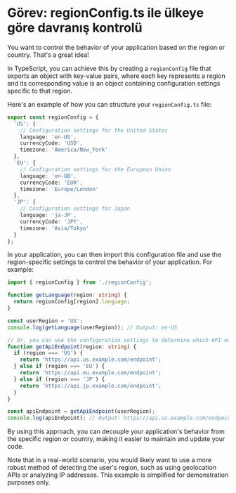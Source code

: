 # Görev: regionConfig.ts ile ülkeye göre davranış kontrolü

You want to control the behavior of your application based on the region or country. That's a great idea!

In TypeScript, you can achieve this by creating a `regionConfig` file that exports an object with key-value pairs, where each key represents a region and its corresponding value is an object containing configuration settings specific to that region.

Here's an example of how you can structure your `regionConfig.ts` file:
```typescript
export const regionConfig = {
  'US': {
    // Configuration settings for the United States
    language: 'en-US',
    currencyCode: 'USD',
    timezone: 'America/New_York'
  },
  'EU': {
    // Configuration settings for the European Union
    language: 'en-GB',
    currencyCode: 'EUR',
    timezone: 'Europe/London'
  },
  'JP': {
    // Configuration settings for Japan
    language: 'ja-JP',
    currencyCode: 'JPY',
    timezone: 'Asia/Tokyo'
  }
};
```
In your application, you can then import this configuration file and use the region-specific settings to control the behavior of your application. For example:
```typescript
import { regionConfig } from './regionConfig';

function getLanguage(region: string) {
  return regionConfig[region].language;
}

const userRegion = 'US';
console.log(getLanguage(userRegion)); // Output: en-US

// Or, you can use the configuration settings to determine which API endpoint to call
function getApiEndpoint(region: string) {
  if (region === 'US') {
    return 'https://api.us.example.com/endpoint';
  } else if (region === 'EU') {
    return 'https://api.eu.example.com/endpoint';
  } else if (region === 'JP') {
    return 'https://api.jp.example.com/endpoint';
  }
}

const apiEndpoint = getApiEndpoint(userRegion);
console.log(apiEndpoint); // Output: https://api.us.example.com/endpoint
```
By using this approach, you can decouple your application's behavior from the specific region or country, making it easier to maintain and update your code.

Note that in a real-world scenario, you would likely want to use a more robust method of detecting the user's region, such as using geolocation APIs or analyzing IP addresses. This example is simplified for demonstration purposes only.
